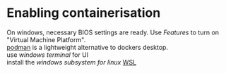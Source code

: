 # Enabling containerisation
On windows, necessary BIOS settings are ready. Use *Features* to turn on "Virtual Machine Platform".    
[podman](https://github.com/containers/podman/releases) is a lightweight alternative to dockers desktop.  
use  *windows terminal* for UI  
install the *windows subsystem for linux*  [WSL](https://learn.microsoft.com/en-us/windows/wsl/)  
